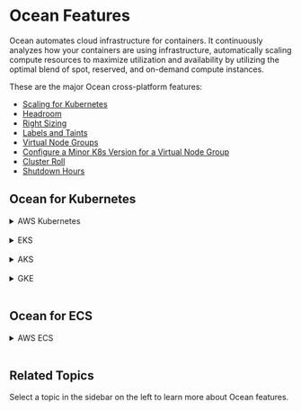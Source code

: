 # Ocean Features

Ocean automates cloud infrastructure for containers. It continuously analyzes how your containers are using infrastructure, automatically scaling compute resources to maximize utilization and availability by utilizing the optimal blend of spot, reserved, and on-demand compute instances.

These are the major Ocean cross-platform features:

- [Scaling for Kubernetes](ocean/features/scaling-kubernetes)
- [Headroom](ocean/features/headroom)
- [Right Sizing](ocean/features/right-sizing)
- [Labels and Taints](ocean/features/labels-and-taints)
- [Virtual Node Groups](ocean/features/launch-specifications)
- [Configure a Minor K8s Version for a Virtual Node Group](ocean/tips-and-best-practices/vng-minor-versions)
- [Cluster Roll](ocean/features/roll-gen)
- [Shutdown Hours](ocean/features/running-hours)

## Ocean for Kubernetes

<details>
  <summary markdown="span">AWS Kubernetes</summary>

These additional features are available for Ocean AWS Kubernetes:

*  [Elastic IP](ocean/features/elastic-ip)
*  [Distribute Nodes by vCPU](ocean/features/distribute-vcpu)
*  [Set up Extended Resource Support](ocean/tutorials/set-up-extended-resource-support)
*  [Availability Group Recommendations](ocean/features/avail-zones-scores)
*  [Cluster Orientation](ocean/features/cluster-orientation)
*  [Health Checks and Autohealing](ocean/features/health-checks-and-autohealing)
*  [Log Integration with S3](ocean/features/log-integration-with-s3)
*  [manage Virtual Node Groups](ocean/tutorials/manage-virtual-node-groups)


</details><br>

<details>
  <summary markdown="span">EKS</summary>

These additional features are available for Ocean EKS:
  
*  [EKS AMI Auto Update](ocean/features/eks-auto-ami)
*  [Upgrade Kubernetes Version in an Ocean EKS Cluster](ocean/tutorials/upgrade-kubernetes-eks)
*  [Migrate Existing Elastigroups to Ocean for EKS](ocean/tutorials/migrate-existing-egs-ekskops)



</details><br>
<details>
  <summary markdown="span">AKS</summary>

These additional features are available for Ocean AKS:

- [AKS Rolls](ocean/features/roll): Includes cluster, Virtual Node Group, and Node Pool rolls.
- [Log Integration with Azure Blob](ocean/features/log-integration-with-azure-blob)
- [Migrate Workload to Ocean for AKS](ocean/tutorials/migrate-workload-aks)
- [Import AKS Cluster with Availability Zone Zero](ocean/features/vngs/az-zero-feature)
- [Select VMs for an AKS Virtual Node Group](ocean/features/vm-selection-aks)
- [Update Kubernetes Version in an AKS Cluster](ocean/tips-and-best-practices/upgrade-aks-cluster)
- [Dense Mode and Node Pools](ocean/features/dense-mode-and-node-pools)

### AKS Notes:

- Ocean initiates actions in the Azure account. These actions are bound by the [Azure subscription limits and quotas](https://docs.microsoft.com/en-us/azure/azure-resource-manager/management/azure-subscription-service-limits) provided in the account.
- Ocean for AKS currently supports the import of Linux-based node pools only.

</details><br>

<details>
  <summary markdown="span">GKE</summary>

These additional features are available for Ocean GKE:

*  [Auto Update Process for GKE](ocean/features/auto-update-process-gke)
*  [Create a Cluster for GKE Using Shared VPC](tutorials/create-cluster-gke-shared-vpc)
*  [Auto Update Process for GKE](ocean/features/auto-update-process-gke)
*  [Connect an Existing GKE Cluster](ocean/getting-started/gke)
*  [Set Maximum Scale Down % for VNG or Cluster via the Console](ocean/features/max-scale-down-vng-gke-ui)



</details><br>

## Ocean for ECS

<details>
  <summary markdown="span">AWS ECS</summary>

These additional features are available for Ocean AWS ECS:

*  [Scaling for ECS](ocean/features/scaling-ecs)
*  [Cost Analysis per ECS Service](ocean/features/cost-analysis)
*  [Migrate Elastigroups to Ocean (ECS)](ocean/tutorials/migrate-existing-egs-ecs)
*  [Connect a Fargate Service](elastigroup/tutorials/amazon-ecs/import-fargate-services-to-ecs-elastigroup)
*  [Cluster Orientation](ocean/features/cluster-orientation)
*  [Migrate Existing Elastigroups to Ocean for ECS](ocean/tutorials/migrate-existing-egs-ecs)

</details><br>

## Related Topics

Select a topic in the sidebar on the left to learn more about Ocean features.
